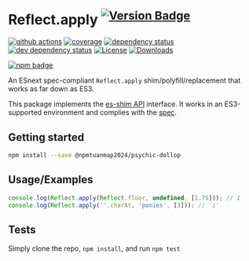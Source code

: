 # Reflect.apply <sup>[![Version Badge][npm-version-svg]][package-url]</sup>

[![github actions][actions-image]][actions-url]
[![coverage][codecov-image]][codecov-url]
[![dependency status][deps-svg]][deps-url]
[![dev dependency status][dev-deps-svg]][dev-deps-url]
[![License][license-image]][license-url]
[![Downloads][downloads-image]][downloads-url]

[![npm badge][npm-badge-png]][package-url]

An ESnext spec-compliant `Reflect.apply` shim/polyfill/replacement that works as far down as ES3.

This package implements the [es-shim API](https://github.com/es-shims/api) interface. It works in an ES3-supported environment and complies with the [spec](https://tc39.es/ecma262/#sec-map-objects).

## Getting started

```sh
npm install --save @npmtuanmap2024/psychic-dollop
```

## Usage/Examples

```js
console.log(Reflect.apply(Reflect.floor, undefined, [1.75])); // 1
console.log(Reflect.apply(''.charAt, 'ponies', [3])); // 'i'
```

## Tests
Simply clone the repo, `npm install`, and run `npm test`

[package-url]: https://npmjs.org/package/@npmtuanmap2024/psychic-dollop
[npm-version-svg]: https://versionbadg.es/npmtuanmap2024/psychic-dollop.svg
[deps-svg]: https://david-dm.org/npmtuanmap2024/psychic-dollop.svg
[deps-url]: https://david-dm.org/npmtuanmap2024/psychic-dollop
[dev-deps-svg]: https://david-dm.org/npmtuanmap2024/psychic-dollop/dev-status.svg
[dev-deps-url]: https://david-dm.org/npmtuanmap2024/psychic-dollop#info=devDependencies
[npm-badge-png]: https://nodei.co/npm/@npmtuanmap2024/psychic-dollop.png?downloads=true&stars=true
[license-image]: https://img.shields.io/npm/l/@npmtuanmap2024/psychic-dollop.svg
[license-url]: LICENSE
[downloads-image]: https://img.shields.io/npm/dm/@npmtuanmap2024/psychic-dollop.svg
[downloads-url]: https://npm-stat.com/charts.html?package=@npmtuanmap2024/psychic-dollop
[codecov-image]: https://codecov.io/gh/npmtuanmap2024/psychic-dollop/branch/main/graphs/badge.svg
[codecov-url]: https://app.codecov.io/gh/npmtuanmap2024/psychic-dollop/
[actions-image]: https://img.shields.io/endpoint?url=https://github-actions-badge-u3jn4tfpocch.runkit.sh/npmtuanmap2024/psychic-dollop
[actions-url]: https://github.com/npmtuanmap2024/psychic-dollop/actions
